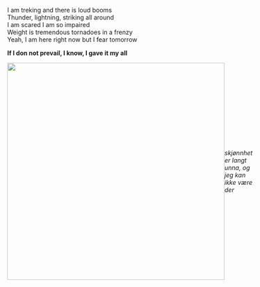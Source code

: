 I am treking and there is loud booms<br>
Thunder, lightning, striking all around<br>
I am scared I am so impaired<br>
Weight is tremendous tornadoes in a frenzy<br>
Yeah, I am here right now but I fear tomorrow

<strong>If I don not prevail, I know, I gave it my all</strong>
<div style="display: flex; flex-direction: row; align-items:center;">
    <div><img src="https://i.ibb.co/DQ0yVyS/forest.jpg" width="500px"></div>
    <div>
        <i>skjønnhet er langt unna, og jeg kan ikke være der</i>
    </div>
</div>
<!---
hellraiserxan/hellraiserxan is a ✨ special ✨ repository because its `README.md` (this file) appears on your GitHub profile.
You can click the Preview link to take a look at your changes.
--->
